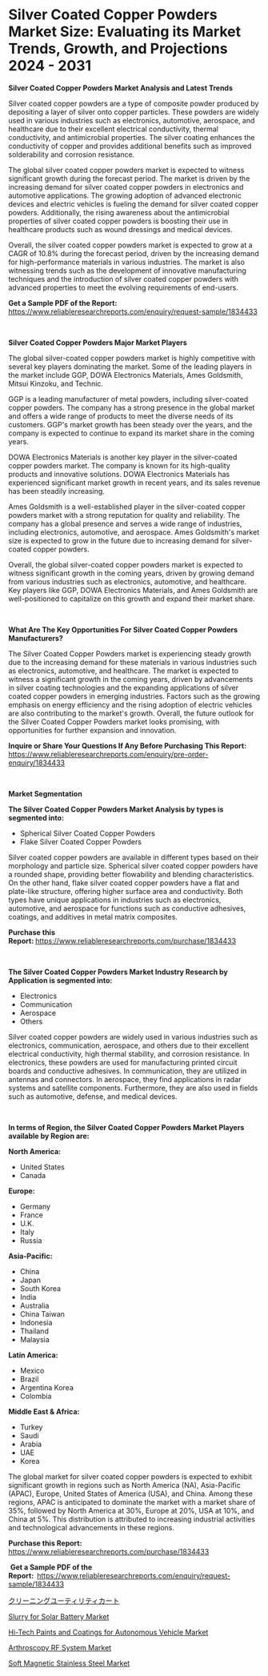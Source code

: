 <p><h1>Silver Coated Copper Powders Market Size: Evaluating its Market Trends, Growth, and Projections 2024 - 2031</h1></p><p><strong>Silver Coated Copper Powders Market Analysis and Latest Trends</strong></p>
<p><p>Silver coated copper powders are a type of composite powder produced by depositing a layer of silver onto copper particles. These powders are widely used in various industries such as electronics, automotive, aerospace, and healthcare due to their excellent electrical conductivity, thermal conductivity, and antimicrobial properties. The silver coating enhances the conductivity of copper and provides additional benefits such as improved solderability and corrosion resistance.</p><p>The global silver coated copper powders market is expected to witness significant growth during the forecast period. The market is driven by the increasing demand for silver coated copper powders in electronics and automotive applications. The growing adoption of advanced electronic devices and electric vehicles is fueling the demand for silver coated copper powders. Additionally, the rising awareness about the antimicrobial properties of silver coated copper powders is boosting their use in healthcare products such as wound dressings and medical devices.</p><p>Overall, the silver coated copper powders market is expected to grow at a CAGR of 10.8% during the forecast period, driven by the increasing demand for high-performance materials in various industries. The market is also witnessing trends such as the development of innovative manufacturing techniques and the introduction of silver coated copper powders with advanced properties to meet the evolving requirements of end-users.</p></p>
<p><strong>Get a Sample PDF of the Report:&nbsp;</strong> <a href="https://www.reliableresearchreports.com/enquiry/request-sample/1834433">https://www.reliableresearchreports.com/enquiry/request-sample/1834433</a></p>
<p>&nbsp;</p>
<p><strong>Silver Coated Copper Powders Major Market Players</strong></p>
<p><p>The global silver-coated copper powders market is highly competitive with several key players dominating the market. Some of the leading players in the market include GGP, DOWA Electronics Materials, Ames Goldsmith, Mitsui Kinzoku, and Technic.</p><p>GGP is a leading manufacturer of metal powders, including silver-coated copper powders. The company has a strong presence in the global market and offers a wide range of products to meet the diverse needs of its customers. GGP's market growth has been steady over the years, and the company is expected to continue to expand its market share in the coming years.</p><p>DOWA Electronics Materials is another key player in the silver-coated copper powders market. The company is known for its high-quality products and innovative solutions. DOWA Electronics Materials has experienced significant market growth in recent years, and its sales revenue has been steadily increasing.</p><p>Ames Goldsmith is a well-established player in the silver-coated copper powders market with a strong reputation for quality and reliability. The company has a global presence and serves a wide range of industries, including electronics, automotive, and aerospace. Ames Goldsmith's market size is expected to grow in the future due to increasing demand for silver-coated copper powders.</p><p>Overall, the global silver-coated copper powders market is expected to witness significant growth in the coming years, driven by growing demand from various industries such as electronics, automotive, and healthcare. Key players like GGP, DOWA Electronics Materials, and Ames Goldsmith are well-positioned to capitalize on this growth and expand their market share.</p></p>
<p>&nbsp;</p>
<p><strong>What Are The Key Opportunities For Silver Coated Copper Powders Manufacturers?</strong></p>
<p><p>The Silver Coated Copper Powders market is experiencing steady growth due to the increasing demand for these materials in various industries such as electronics, automotive, and healthcare. The market is expected to witness a significant growth in the coming years, driven by advancements in silver coating technologies and the expanding applications of silver coated copper powders in emerging industries. Factors such as the growing emphasis on energy efficiency and the rising adoption of electric vehicles are also contributing to the market's growth. Overall, the future outlook for the Silver Coated Copper Powders market looks promising, with opportunities for further expansion and innovation.</p></p>
<p><strong>Inquire or Share Your Questions If Any Before Purchasing This Report:</strong> <a href="https://www.reliableresearchreports.com/enquiry/pre-order-enquiry/1834433">https://www.reliableresearchreports.com/enquiry/pre-order-enquiry/1834433</a></p>
<p>&nbsp;</p>
<p><strong>Market Segmentation</strong></p>
<p><strong>The Silver Coated Copper Powders Market Analysis by types is segmented into:</strong></p>
<p><ul><li>Spherical Silver Coated Copper Powders</li><li>Flake Silver Coated Copper Powders</li></ul></p>
<p><p>Silver coated copper powders are available in different types based on their morphology and particle size. Spherical silver coated copper powders have a rounded shape, providing better flowability and blending characteristics. On the other hand, flake silver coated copper powders have a flat and plate-like structure, offering higher surface area and conductivity. Both types have unique applications in industries such as electronics, automotive, and aerospace for functions such as conductive adhesives, coatings, and additives in metal matrix composites.</p></p>
<p><strong>Purchase this Report:&nbsp;</strong><a href="https://www.reliableresearchreports.com/purchase/1834433">https://www.reliableresearchreports.com/purchase/1834433</a></p>
<p>&nbsp;</p>
<p><strong>The Silver Coated Copper Powders Market Industry Research by Application is segmented into:</strong></p>
<p><ul><li>Electronics</li><li>Communication</li><li>Aerospace</li><li>Others</li></ul></p>
<p><p>Silver coated copper powders are widely used in various industries such as electronics, communication, aerospace, and others due to their excellent electrical conductivity, high thermal stability, and corrosion resistance. In electronics, these powders are used for manufacturing printed circuit boards and conductive adhesives. In communication, they are utilized in antennas and connectors. In aerospace, they find applications in radar systems and satellite components. Furthermore, they are also used in fields such as automotive, defense, and medical devices.</p></p>
<p>&nbsp;</p>
<p><strong>In terms of Region, the Silver Coated Copper Powders Market Players available by Region are:</strong></p>
<p>
    <p> <strong> North America: </strong>
        <ul>
            <li>United States</li>
            <li>Canada</li>
        </ul>
        </p> 
    <p> <strong> Europe: </strong>
        <ul>
            <li>Germany</li>
            <li>France</li>
            <li>U.K.</li>
            <li>Italy</li>
            <li>Russia</li>
        </ul>
        </p> 
    <p> <strong> Asia-Pacific: </strong>
        <ul>
            <li>China</li>
            <li>Japan</li>
            <li>South Korea</li>
            <li>India</li>
            <li>Australia</li>
            <li>China Taiwan</li>
            <li>Indonesia</li>
            <li>Thailand</li>
            <li>Malaysia</li>
        </ul>
        </p> 
    <p> <strong> Latin America: </strong>
        <ul>
            <li>Mexico</li>
            <li>Brazil</li>
            <li>Argentina Korea</li>
            <li>Colombia</li>
        </ul>
        </p> 
    <p> <strong> Middle East & Africa: </strong>
        <ul>
            <li>Turkey</li>
            <li>Saudi</li>
            <li>Arabia</li>
            <li>UAE</li>
            <li>Korea</li>
        </ul>
    </p>
    </p>
<p><p>The global market for silver coated copper powders is expected to exhibit significant growth in regions such as North America (NA), Asia-Pacific (APAC), Europe, United States of America (USA), and China. Among these regions, APAC is anticipated to dominate the market with a market share of 35%, followed by North America at 30%, Europe at 20%, USA at 10%, and China at 5%. This distribution is attributed to increasing industrial activities and technological advancements in these regions.</p></p>
<p><strong>Purchase this Report: </strong><a href="https://www.reliableresearchreports.com/purchase/1834433">https://www.reliableresearchreports.com/purchase/1834433</a></p>
<p>&nbsp;<strong>Get a Sample PDF of the Report:&nbsp;&nbsp;</strong><a href="https://www.reliableresearchreports.com/enquiry/request-sample/1834433">https://www.reliableresearchreports.com/enquiry/request-sample/1834433</a></p>
<p><strong></strong></p>
<p><p><a href="https://github.com/ihabdkwlxs948/Market-Research-Report-List-1/blob/main/44982721393.md">クリーニングユーティリティカート</a></p><p><a href="https://github.com/biheemgalvinlouises6hokrh3h/Market-Research-Report-List-1/blob/main/slurry-for-solar-battery-market.md">Slurry for Solar Battery Market</a></p><p><a href="https://issuu.com/reportprime-2/docs/hi-tech-paints-and-coatings-for-autonomous-vehicle">Hi-Tech Paints and Coatings for Autonomous Vehicle Market</a></p><p><a href="https://issuu.com/reportprime-2/docs/arthroscopy-rf-system-market-size-2030.pptx">Arthroscopy RF System Market</a></p><p><a href="https://github.com/guneycigdem35/Market-Research-Report-List-2/blob/main/soft-magnetic-stainless-steel-market.md">Soft Magnetic Stainless Steel Market</a></p></p>